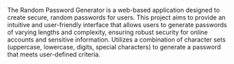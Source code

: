 The Random Password Generator is a web-based application designed to create secure, random passwords for users.
This project aims to provide an intuitive and user-friendly interface that allows users to generate passwords of varying lengths and complexity, ensuring robust security for online accounts and sensitive information.
Utilizes a combination of character sets (uppercase, lowercase, digits, special characters) to generate a password that meets user-defined criteria.
